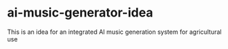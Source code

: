 # ai-music-generator-idea
This is an idea for an integrated AI music generation system for agricultural use

